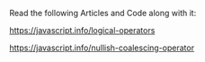 Read the following Articles and Code along with it:

https://javascript.info/logical-operators

https://javascript.info/nullish-coalescing-operator